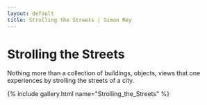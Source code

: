 ```yaml
---
layout: default
title: Strolling the Streets | Simon Rey
---
```


# Strolling the Streets

Nothing more than a collection of buildings, objects, views that one experiences by 
strolling the streets of a city.

{% include gallery.html name="Strolling_the_Streets" %}